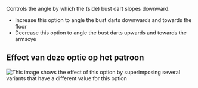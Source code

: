 Controls the angle by which the (side) bust dart slopes downward.

- Increase this option to angle the bust darts downwards and towards the floor
- Decrease this option to angle the bust darts upwards and towards the armscye

## Effect van deze optie op het patroon

![This image shows the effect of this option by superimposing several variants that have a different value for this option](simone_bustdartangle_sample.svg "Effect of this option on the pattern")
